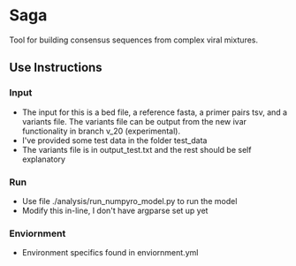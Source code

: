 # Saga
Tool for building consensus sequences from complex viral mixtures.

## Use Instructions

### Input 
- The input for this is a bed file, a reference fasta, a primer pairs tsv, and a variants file. The variants file can be output from the new ivar functionality in branch v_20 (experimental). 
- I've provided some test data in the folder test_data
- The variants file is in output_test.txt and the rest should be self explanatory

### Run
- Use file ./analysis/run_numpyro_model.py to run the model
- Modify this in-line, I don't have argparse set up yet

### Enviornment
- Environment specifics found in enviornment.yml
